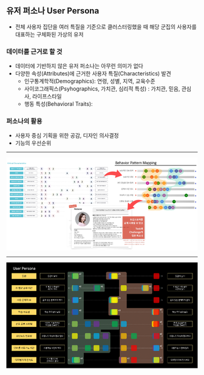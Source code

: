 ## 유저 퍼소나 User Persona

- 전체 사용자 집단을 여러 특질을 기준으로 클러스터링했을 때 해당 군집의 사용자를 대표하는 구체화된 가상의 유저

### 데이터를 근거로 할 것

- 데이터에 기반하지 않은 유저 퍼소나는 아무런 의미가 없다
- 다양한 속성(Attributes)에 근거한 사용자 특질(Characteristics) 발견
	- 인구통계학적(Demographics): 연령, 성별, 지역, 교육수준
	- 사이코그래픽스(Psyhographics, 가치관, 심리적 특성)
	  : 가치관, 믿음, 관심사, 라이프스타일
	- 행동 특성(Behavioral Traits): 

### 퍼소나의 활용

- 사용자 중심 기획을 위한 공감, 디자인 의사결정
- 기능의 우선순위

---

![](attachments/Pasted%20image%2020241118204819.png)

---

![](attachments/Pasted%20image%2020241118204856.png)

